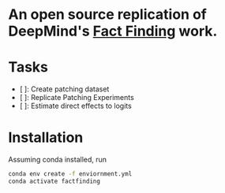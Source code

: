 # An open source replication of DeepMind's [Fact Finding](https://www.alignmentforum.org/posts/iGuwZTHWb6DFY3sKB/fact-finding-attempting-to-reverse-engineer-factual-recall) work.

# Tasks

- [ ]: Create patching dataset
- [ ]: Replicate Patching Experiments
- [ ]: Estimate direct effects to logits 

# Installation
Assuming conda installed, run

```bash 
conda env create -f enviornment.yml
conda activate factfinding 
```